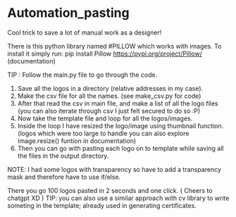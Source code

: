 # Automation_pasting
Cool trick to save a lot of manual work as a designer!

There is this python library named #PILLOW which works with images.
To install it simply run: pip install Pillow
https://pypi.org/project/Pillow/ (documentation)

TIP : Follow the main.py file to go through the code.
1. Save all the logos in a directory (relative addresses in my case).
2. Make the csv file for all the names. (see make_csv.py for code)
3. After that read the csv in main file, and make a list of all the logo files (you can also iterate through csv I just felt secured to do so :P)
4. Now take the template file and loop for all the logos/images.
5. Inside the loop I have resized the logo/image using thumbnail function. (logos which were too large to handle you can also explore image.resize() funtion in documentation)
6. Then you can go with pasting each logo on to template while saving all the files in the output directory.

NOTE: I had some logos with transparency so have to add a transparency mask and therefore have to use if/else.

There you go 100 logos pasted in 2 seconds and one click. ( Cheers to chatgpt XD )
TIP: you can also use a similar approach with cv library to write someting in the template; already used in generating certificates.
